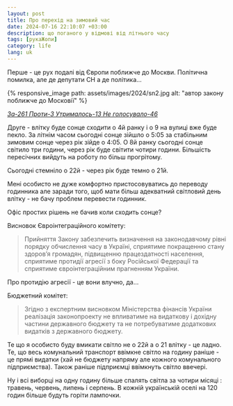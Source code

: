 ```yaml
---
layout: post
title: Про перехід на зимовий час
date: 2024-07-16 22:10:07 +03:00
description: що поганого у відмові від літнього часу
tags: [рукаЖопи]
category: life
lang: uk
---
```


Перше - це рух подалі від Європи поближче до Москви. Політична помилка, але де депутати СН а де політика...

{% responsive_image path: assets/images/2024/sn2.jpg alt: "автор закону поближче до Московії" %} 

_[За-261 Проти-3 Утрималось-13 Не голосувало-46](https://itd.rada.gov.ua/billInfo/Bills/Card/4294)_

Друге - влітку буде сонце сходити о 4й ранку і о 9 на вулиці вже буде пекло.
За літнім часом сьогодні сонце зійшло о 5:05 за стабільним зимовим сонце через рік зійде о 4:05.
О 8й ранку сьогодні сонце світило три години, через рік буде світити чотири години.
Більшість пересічних вийдуть на роботу по більш прогрітому.

Сьогодні стемніло о 22й - через рік буде темно о 21й.

Мені особисто не дуже комфортно пристосовуватись до переводу годинника але заради того, щоб мати більш адекватний світловий день влітку - не бачу проблем перевести годинник.

Офіс простих рішень не бачив коли сходить сонце?

Висновок Євроінтеграційного комітету:

> Прийняття Закону забезпечить визначення на законодавчому рівні порядку
обчислення часу в Україні, сприятиме покращенню стану здоров’я громадян,
підвищенню працездатності населення, сприятиме протидії агресії з боку
Російської Федерації та сприятиме євроінтеграційним прагненням України.

Про протидію агресії - це вони влучно, да...

Бюджетний комітет:

> Згідно з експертним висновком Міністерства фінансів України реалізація законопроекту не впливатиме на видаткову і дохідну частини державного бюджету та не потребуватиме додаткових видатків з державного бюджету.

Те що я особисто буду вмикати світло не о 22й а о 21 влітку - це ладно.
Те, що весь комунальний транспорт ввімкне світло на годину раніше - це прямі видатки (хай не бюджету напряму але кожного комунального підприємства).
Також раніше підприємці ввімкнуть світло ввечері.

Ну і всі виборці на одну годину більше спалять світла за чотири місяці : травень, червень, липень і серпень.
В кожній українській оселі на 120 годин більше будуть горіти лампочки.
